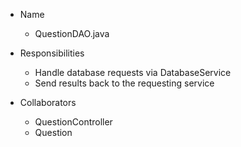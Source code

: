 * Name
    * QuestionDAO.java

* Responsibilities
    * Handle database requests via DatabaseService
    * Send results back to the requesting service

* Collaborators
    * QuestionController
    * Question
